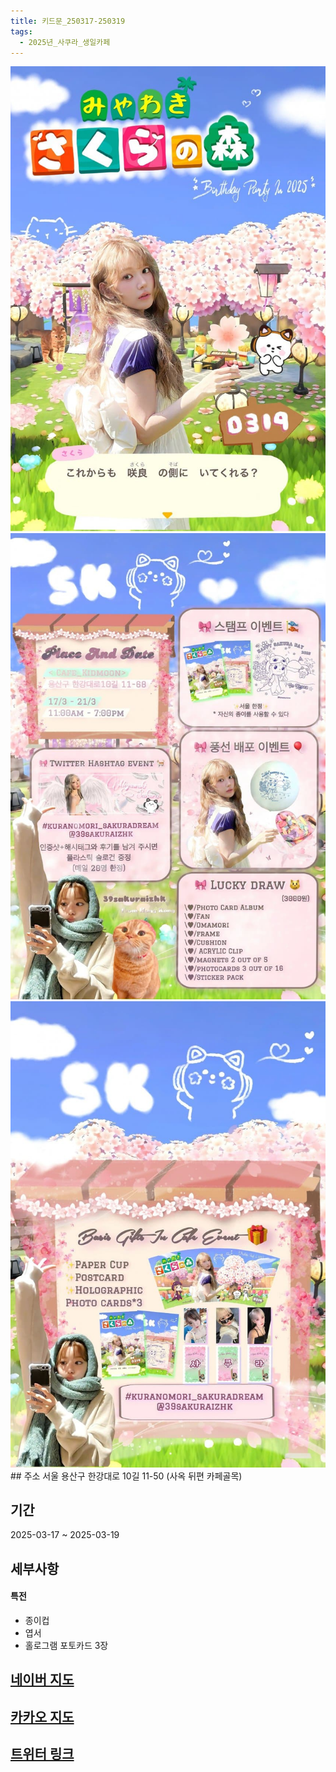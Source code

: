 ```yaml
---
title: 키드문_250317-250319
tags:
  - 2025년_사쿠라_생일카페
---
```


<img src="/assets/1740903566.jpg"/>
<img src="/assets/1740903566 (1).jpg"/>
<img src="/assets/1740903566 (2).jpg"/>
## 주소
서울 용산구 한강대로 10길 11-50
(사옥 뒤편 카페골목)

## 기간
2025-03-17 ~ 2025-03-19

## 세부사항
#### 특전
- 종이컵
- 엽서
- 홀로그램 포토카드 3장


## [네이버 지도](https://naver.me/FfeYC75j)
## [카카오 지도](https://place.map.kakao.com/678794598)
## [트위터 링크](https://x.com/39sakuraizhk/status/1896109300051034477?t=KU4haaJtZG1BbbhnS30tSg&s=19)
